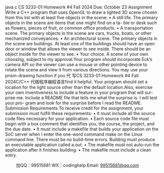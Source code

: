 java c
CS 3233-01 Homework #4
Fall 2024
Due: October   23   Assignment
Write   a   C++ program that uses   OpenGL to   draw   a   lighted   3D   scene   chosen   from this   list with at least five   objects   in the   scene:
•         A still life. The primary objects   in   the   scene   are   items   that   one   might   find   on   a   ta-   ble or desk such as flowers, pieces of   fruit,   or   common   office   products.
•         A   transportation   scene.   The primary   objects   in the   scene   are   cars, trucks,   boats,   or other mechanized conveyances.
•         An   architectural   scene.   The primary   objects   in the   scene   are buildings. At      least   one   of the   buildings   should   have   an   open   door   or   window   that   allows   the   viewer   to see inside. There should    be an   object   inside   for the viewer   to   see.
•         Your   choice. A   scene   of   your   own   choosing,   subject   to   my   approval.Your   program   should   incorporate   Eck’s   camera   API   so   the   viewer   can   use   a   mouse   or   other   pointing   device   to   rotate   the   scene   and   view   it   from   various   directions.   You   may   use   your   prism-drawing   function   if   you   代 写CS 3233-01 Homework #4 Fall 2024C/C++
代做程序编程语言find   it   helpful.
Your program should set a location for the light   source   other   than   the   default   location.Also,   exercise your   own   inventiveness to   include   a   feature   in your program that   will   sur-   prise me.   Include   a   README   file   that   tells me what   the   surprise   is.   I will   test   your   pro-   gram and look for the surprise before I read the   README.
Submission Requirements
To receive credit for the assignment, your submission must fulfill these   requirements:
•         It must include all the source code files necessary   for your   application.
•         Each   source   code   file   must   begin   with   a   box   comment   that   identifies   you,   the   course, the project,   and the due   date.
•         It   must   include   a   makefile   that   builds   your   application   on   the   SoC   server   when   I   enter the one-word command make on the Linux   command   line.   There must   be   no   build-time errors. Building must produce an executable application called   a.out.
•         The makefile must not auto-run the application after it finishes building.
•         The makefile must include a clean   entry.



         
加QQ：99515681  WX：codinghelp  Email: 99515681@qq.com
